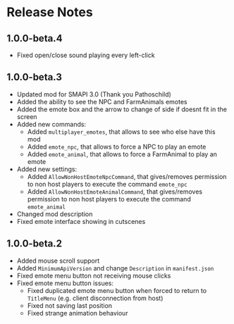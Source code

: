 
# Release Notes

## 1.0.0-beta.4

- Fixed open/close sound playing every left-click

## 1.0.0-beta.3

- Updated mod for SMAPI 3.0 (Thank you Pathoschild)
- Added the ability to see the NPC and FarmAnimals emotes
- Added the emote box and the arrow to change of side if doesnt fit in the screen
- Added new commands:
  - Added `multiplayer_emotes`, that allows to see who else have this mod
  - Added `emote_npc`, that allows to force a NPC to play an emote
  - Added `emote_animal`, that allows to force a FarmAnimal to play an emote
- Added new settings:
  - Added `AllowNonHostEmoteNpcCommand`, that gives/removes permission to non host players to execute the command `emote_npc`
  - Added `AllowNonHostEmoteAnimalCommand`, that gives/removes permission to non host players to execute the command `emote_animal`
- Changed mod description
- Fixed emote interface showing in cutscenes

## 1.0.0-beta.2

- Added mouse scroll support
- Added `MinimumApiVersion` and change `Description` in `manifest.json`
- Fixed emote menu button not receiving mouse clicks
- Fixed emote menu button issues:
  - Fixed duplicated emote menu button when forced to return to `TitleMenu` (e.g. client disconnection from host)
  - Fixed not saving last position
  - Fixed strange animation behaviour
